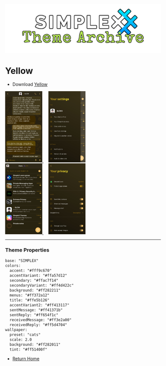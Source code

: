 ![SxC Theme Archive Banner](../resources/SxC_themeBanner.png)

# Yellow

* Download [Yellow](../themes/SxC_yellow.theme)

<a href="../screenshots/SxC_yellow01.jpg" target="_blank">
	<img src="../screenshots/SxC_yellow01.jpg" width="120">
</a>&nbsp;&nbsp;&nbsp;
<a href="../screenshots/SxC_yellow02.jpg" target="_blank">
	<img src="../screenshots/SxC_yellow02.jpg" width="120">
</a>
<br>
<a href="../screenshots/SxC_yellow03.jpg" target="_blank">
	<img src="../screenshots/SxC_yellow03.jpg" width="120">
</a>&nbsp;&nbsp;&nbsp;
<a href="../screenshots/SxC_yellow04.jpg" target="_blank">
	<img src="../screenshots/SxC_yellow04.jpg" width="120">
</a>

----
### Theme Properties
```
base: "SIMPLEX"
colors:
  accent: "#fff9c670"
  accentVariant: "#ffa57d12"
  secondary: "#ffac7f14"
  secondaryVariant: "#ff4d422c"
  background: "#ff282211"
  menus: "#ff372a12"
  title: "#ffe5b126"
  accentVariant2: "#ff413117"
  sentMessage: "#ff41371b"
  sentReply: "#ff654f1c"
  receivedMessage: "#ff3e2a00"
  receivedReply: "#ff5d4704"
wallpaper:
  preset: "cats"
  scale: 2.0
  background: "#ff282011"
  tint: "#ff51400f"
```

* [Return Home](../)